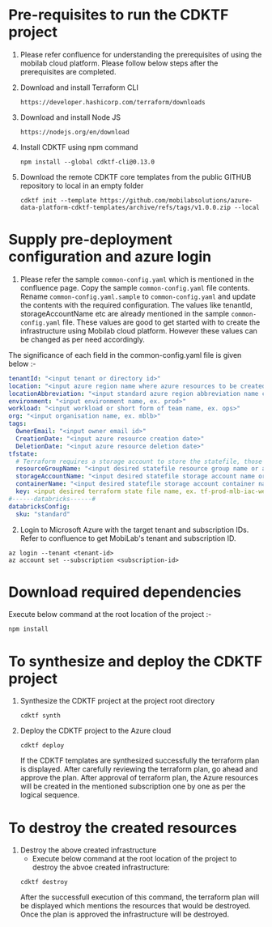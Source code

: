 # Pre-requisites to run the CDKTF project

1. Please refer confluence for understanding the prerequisites of using the mobilab cloud platform. Please follow below steps after the prerequisites are completed.

2. Download and install Terraform CLI
      ```
      https://developer.hashicorp.com/terraform/downloads
      ``` 
3. Download and install Node JS
      ```
      https://nodejs.org/en/download
      ``` 
4. Install CDKTF using npm command
      ```
      npm install --global cdktf-cli@0.13.0
      ```
5. Download the remote CDKTF core templates from the public GITHUB repository to local in an empty folder
      ```
      cdktf init --template https://github.com/mobilabsolutions/azure-data-platform-cdktf-templates/archive/refs/tags/v1.0.0.zip --local
      ```
  
# Supply pre-deployment configuration and azure login

1. Please refer the sample `common-config.yaml` which is mentioned in the confluence page. Copy the sample `common-config.yaml` file contents. Rename `common-config.yaml.sample` to `common-config.yaml` and update the contents with the required configuration. The values like tenantId, storageAccountName etc are already mentioned in the sample `common-config.yaml` file. These values are good to get started with to create the infrastructure using Mobilab cloud platform. However these values can be changed as per need accordingly.

The significance of each field in the common-config.yaml file is given below :- 

```yaml
tenantId: "<input tenant or directory id>"
location: "<input azure region name where azure resources to be created, ex. westeurope>"
locationAbbreviation: "<input standard azure region abbreviation name corresponding to above location, ex. weu>"
environment: "<input environment name, ex. prod>"
workload: "<input workload or short form of team name, ex. ops>"
org: "<input organisation name, ex. mblb>"
tags:
  OwnerEmail: "<input owner email id>"
  CreationDate: "<input azure resource creation date>"
  DeletionDate: "<input azure resource deletion date>"
tfstate:
  # Terraform requires a storage account to store the statefile, those info goes here; either you can create new resources or use the existing one
  resourceGroupName: "<input desired statefile resource group name or already created one, ex. rg-prod-mlb-iac-westeurope>"
  storageAccountName: "<input desired statefile storage account name or already created one, ex. stprodmlbiacopsweu>"
  containerName: "<input desired statefile storage account container name or already created one, ex. tfstate>"
  key: <input desired terraform state file name, ex. tf-prod-mlb-iac-weu.tfstate>
#------databricks------#
databricksConfig:
  sku: "standard"
 ```
 
 2. Login to Microsoft Azure with the target tenant and subscription IDs. Refer to confluence to get MobiLab's tenant and subscription ID.

```
az login --tenant <tenant-id>
az account set --subscription <subscription-id>
```
      
# Download required dependencies

Execute below command at the root location of the project :- 

```
npm install
```

# To synthesize and deploy the CDKTF project

  1) Synthesize the CDKTF project at the project root directory
      ```
      cdktf synth
      ```
  2) Deploy the CDKTF project to the Azure cloud
      ```
      cdktf deploy
      ```
      If the CDKTF templates are synthesized successfully the terraform plan is displayed.
      After carefully reviewing the terraform plan, go ahead and approve the plan.
      After approval of terraform plan, the Azure resources will be created in the mentioned
      subscription one by one as per the logical sequence.

# To destroy the created resources
  1) Destroy the above created infrastructure
     - Execute below command at the root location of the project to destroy the abvoe created infrastructure:
      ```
      cdktf destroy
      ```
     After the successfull execution of this command, the terraform plan will be displayed which mentions 
     the resources that would be destroyed. Once the plan is approved the infrastructure will be destroyed.
